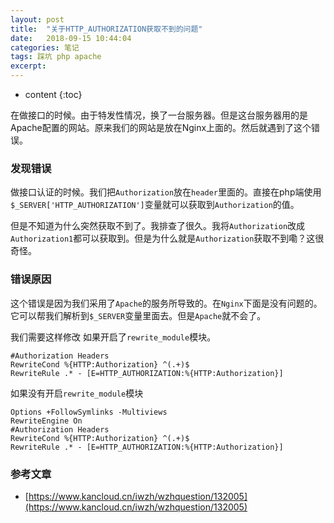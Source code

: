 ```yaml
---
layout: post
title:  "关于HTTP_AUTHORIZATION获取不到的问题"
date:   2018-09-15 10:44:04
categories: 笔记
tags: 踩坑 php apache
excerpt: 
---
```


* content
{:toc}

在做接口的时候。由于特发性情况，换了一台服务器。但是这台服务器用的是Apache配置的网站。原来我们的网站是放在Nginx上面的。然后就遇到了这个错误。





### 发现错误
做接口认证的时候。我们把`Authorization`放在`header`里面的。直接在php端使用`$_SERVER['HTTP_AUTHORIZATION']`变量就可以获取到`Authorization`的值。

但是不知道为什么突然获取不到了。我排查了很久。我将`Authorization`改成`Authorization1`都可以获取到。但是为什么就是`Authorization`获取不到嘞？这很奇怪。

### 错误原因
这个错误是因为我们采用了`Apache`的服务所导致的。在`Nginx`下面是没有问题的。它可以帮我们解析到`$_SERVER`变量里面去。但是`Apache`就不会了。

我们需要这样修改
如果开启了`rewrite_module`模块。

```
#Authorization Headers
RewriteCond %{HTTP:Authorization} ^(.+)$
RewriteRule .* - [E=HTTP_AUTHORIZATION:%{HTTP:Authorization}]
```

如果没有开启`rewrite_module`模块

```
Options +FollowSymlinks -Multiviews
RewriteEngine On
#Authorization Headers
RewriteCond %{HTTP:Authorization} ^(.+)$
RewriteRule .* - [E=HTTP_AUTHORIZATION:%{HTTP:Authorization}]
```

### 参考文章
* [https://www.kancloud.cn/iwzh/wzhquestion/132005](https://www.kancloud.cn/iwzh/wzhquestion/132005)